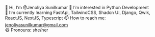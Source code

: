 👋 Hi, I’m @Jenoliya Sunilkumar
👀 I’m interested in Python Development  
🌱 I’m currently learning FastApi, TailwindCSS, Shadcn UI, Django, Qwik, ReactJS, NextJS, Typescript
📫 How to reach me: jenoliyasunilkumar@gmail.com  
😄 Pronouns: she/her
